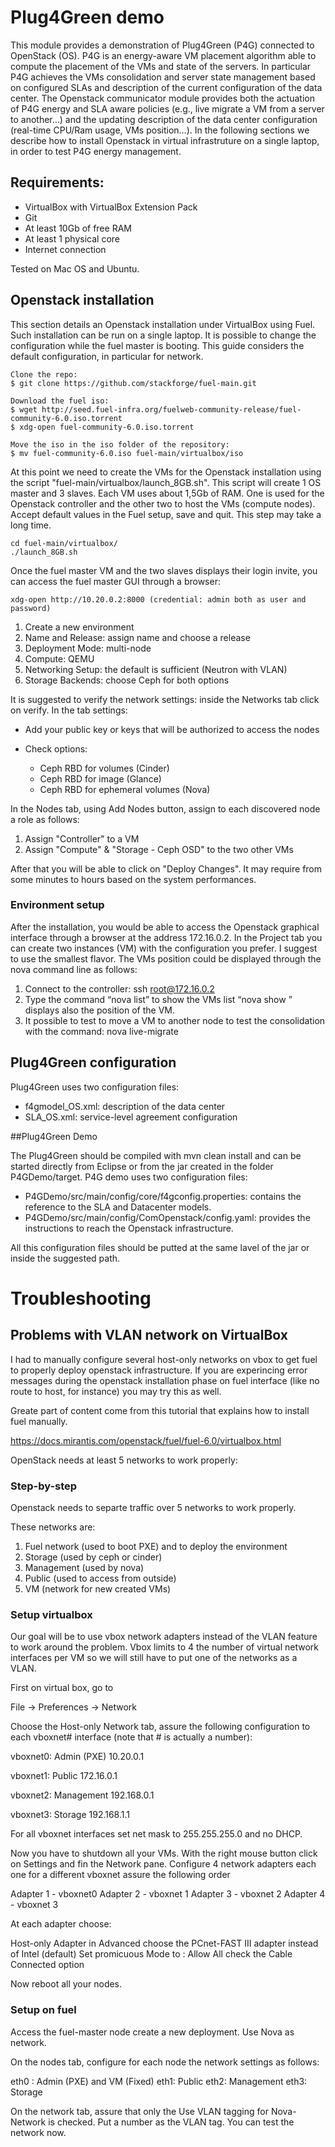 # Plug4Green demo

This module provides a demonstration of Plug4Green (P4G) connected to OpenStack (OS).
P4G is an energy-aware VM placement algorithm able to compute the placement of the VMs and state of the servers. In particular P4G achieves the VMs consolidation and server state management based on configured SLAs and description of the current configuration of the data center. 
The Openstack communicator module provides both the actuation of P4G energy and SLA aware policies (e.g., live migrate a VM from a server to another…) and the updating description of the data center configuration (real-time CPU/Ram usage, VMs position…).
In the following sections we describe how to install Openstack in virtual infrastruture on a single laptop, in order to test P4G energy management.

## Requirements:

- VirtualBox with VirtualBox Extension Pack
- Git 
- At least 10Gb of free RAM 
- At least 1 physical core
- Internet connection

Tested on Mac OS and Ubuntu.

## Openstack installation
This section details an Openstack installation under VirtualBox using Fuel. Such installation can be run on a single laptop. 
It is possible to change the configuration while the fuel master is booting. This guide considers the default configuration, in particular for network. 

```
Clone the repo:
$ git clone https://github.com/stackforge/fuel-main.git

Download the fuel iso:
$ wget http://seed.fuel-infra.org/fuelweb-community-release/fuel-community-6.0.iso.torrent
$ xdg-open fuel-community-6.0.iso.torrent

Move the iso in the iso folder of the repository:
$ mv fuel-community-6.0.iso fuel-main/virtualbox/iso

```
At this point we need to create the VMs for the Openstack installation using the script "fuel-main/virtualbox/launch_8GB.sh".
This script will create 1 OS master and 3 slaves. Each VM uses about 1,5Gb of RAM. One is used for the Openstack controller and the other two to host the VMs (compute nodes).
Accept default values in the Fuel setup, save and quit. This step may take a long time.

```
cd fuel-main/virtualbox/
./launch_8GB.sh 
```

Once the fuel master VM and the two slaves displays their login invite, you can access the fuel master GUI through a browser:

```
xdg-open http://10.20.0.2:8000 (credential: admin both as user and password)
```

1. Create a new environment
2. Name and Release: assign name and choose a release
3. Deployment Mode: multi-node
4. Compute: QEMU
5. Networking Setup: the default is sufficient (Neutron with VLAN)
6. Storage Backends: choose Ceph for both options

It is suggested to verify the network settings: inside the Networks tab click on verify.
In the tab settings:

- Add your public key or keys that will be authorized to access the nodes
- Check options:
 
	- Ceph RBD for volumes (Cinder)
	- Ceph RBD for image (Glance)
	- Ceph RBD for ephemeral volumes (Nova)

In the Nodes tab, using Add Nodes button, assign to each discovered node a role as follows:

1. Assign "Controller" to a VM
2. Assign "Compute" & "Storage - Ceph OSD" to the two other VMs

After that you will be able to click on "Deploy Changes". It may require from some minutes to hours based on the system performances.

### Environment setup

After the installation, you would be able to access the Openstack graphical interface through a browser at the address 172.16.0.2.
In the Project tab you can create two instances (VM) with the configuration you prefer. I suggest to use the smallest flavor.
The VMs position could be displayed through the nova command line as follows:

1. Connect to the controller: ssh root@172.16.0.2
2. Type the command “nova list” to show the VMs list
“nova show <VM identifier>” displays also the position of the VM.
3. It possible to test to move a VM to another node to test the consolidation with the command: nova live-migrate <VM identifier> <destination node name>

## Plug4Green configuration
Plug4Green uses two configuration files:

- f4gmodel_OS.xml: description of the data center
- SLA_OS.xml: service-level agreement configuration

##Plug4Green Demo

The Plug4Green should be compiled with mvn clean install and can be started directly from Eclipse or from the jar created in the folder P4GDemo/target.
P4G demo uses two configuration files:

- P4GDemo/src/main/config/core/f4gconfig.properties: contains the reference to the SLA and Datacenter models.
- P4GDemo/src/main/config/ComOpenstack/config.yaml: provides the instructions to reach the Openstack infrastructure.

All this configuration files should be putted at the same lavel of the jar or inside the suggested path.



# Troubleshooting #

## Problems with VLAN network on VirtualBox ##

I had to manually configure several host-only networks on vbox to get
fuel to properly deploy openstack infrastructure. If
you are experincing error messages during the openstack installation
phase on fuel interface (like no route to host, for instance) you may
try this as well. 

Greate part of content come from this tutorial that
explains how to install fuel manually.

https://docs.mirantis.com/openstack/fuel/fuel-6.0/virtualbox.html

OpenStack needs at least 5 networks to work properly:

### Step-by-step

Openstack needs to separte traffic over 5 networks to work properly.

These networks are:

1. Fuel network (used to boot PXE) and to deploy the environment
2. Storage (used by ceph or cinder)
3. Management (used by nova)
4. Public (used to access from outside)
5. VM (network for new created VMs)


### Setup virtualbox

Our goal will be to use vbox network adapters instead of the VLAN
feature to work around the problem.
Vbox limits to 4 the number of virtual network interfaces per
VM so we will still have to put one of the networks as a VLAN.

First on virtual box, go to

File -> Preferences -> Network

Choose the Host-only Network tab, assure the following configuration
to each vboxnet# interface (note that # is actually a number):

vboxnet0: Admin (PXE)
10.20.0.1

vboxnet1: Public
172.16.0.1

vboxnet2: Management
192.168.0.1

vboxnet3: Storage
192.168.1.1

For all vboxnet interfaces set net mask to 255.255.255.0 and no DHCP.

Now you have to shutdown all your VMs. With the right mouse button
click on Settings and fin the Network pane. Configure 4 network
adapters each one for a different vboxnet assure the following order

Adapter 1 - vboxnet0
Adapter 2 - vboxnet 1
Adapter 3 - vboxnet 2
Adapter 4 - vboxnet 3

At each adapter choose:

Host-only Adapter
in Advanced
choose the PCnet-FAST III adapter instead of Intel (default)
Set promicuous Mode to : Allow All
check the Cable Connected option


Now reboot all your nodes. 

### Setup on fuel

Access the fuel-master node create a new deployment. Use Nova as network.

On the nodes tab, configure for each node the network settings as follows:

eth0 : Admin (PXE) and VM (Fixed)
eth1: Public
eth2: Management
eth3: Storage

On the network tab, assure that only the Use VLAN tagging for
Nova-Network is checked. Put a number as the VLAN tag.
You can test the network now.

